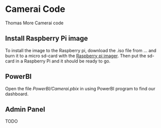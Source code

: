 # Camerai Code
Thomas More Camerai code

## Install Raspberry Pi image
To install the image to the Raspberry pi, download the .iso file from ... and burn it to a micro sd-card with the [Raspberry pi imager](https://www.raspberrypi.com/software/). Then put the sd-card in a Raspberry Pi and it should be ready to go.

## PowerBI
Open the file _PowerBI/Camerai.pbix_ in using PowerBI program to find our dashboard.

## Admin Panel
TODO